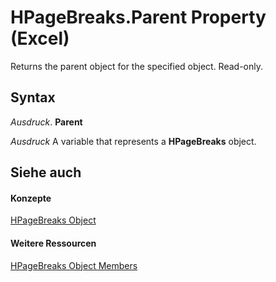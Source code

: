 
# HPageBreaks.Parent Property (Excel)

Returns the parent object for the specified object. Read-only.


## Syntax

 _Ausdruck_. **Parent**

 _Ausdruck_ A variable that represents a **HPageBreaks** object.


## Siehe auch


#### Konzepte


[HPageBreaks Object](087106a7-ded7-d672-095d-98e7012fa440.md)
#### Weitere Ressourcen


[HPageBreaks Object Members](http://msdn.microsoft.com/library/d3efbf42-ac9a-976b-011f-7836a41e42ed%28Office.15%29.aspx)